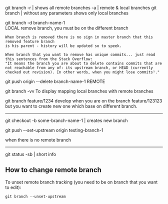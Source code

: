 git branch -r | shows all remote branches
           -a |           remote & local branches
git branch    | without any parameters shows only local branches


git branch -d branch-name-1  
	LOCAL
	remove branch, you must be on the different branch

	When branch is removed there is no sign in master branch that this removed feature branch
	is his parent - history will be updated so to speek.
	
	When branch that you want to remove has unique commits... just read this sentences from the Stack Overflow:
	"It means the branch you are about to delete contains commits that are not reachable from any of: its upstream branch, or HEAD (currently checked out revision). In other words, when you might lose commits¹."

git push origin --delete branch-name-1
	REMOTE

git branch -vv
	To display mapping local branches with remote branches

git branch feature/1234 develop
	when you are on the branch feature/123123 but you want to create new one which base on different branch.

--------------------------------------------------------

git checkout -b some-branch-name-1  |  creates new branch

git push --set-upstream origin testing-branch-1

when there is no remote branch 

--------------------------------------------------------

git status -sb    |   short info  

## How to change remote branch

To unset remote branch tracking (you need to be on branch that you want to edit):
```
git branch --unset-upstream
```


